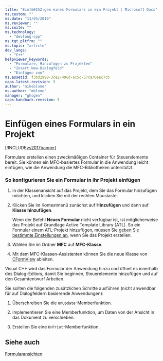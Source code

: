 ```yaml
---
title: "Einf&#252;gen eines Formulars in ein Projekt | Microsoft Docs"
ms.custom: ""
ms.date: "11/04/2016"
ms.reviewer: ""
ms.suite: ""
ms.technology: 
  - "devlang-cpp"
ms.tgt_pltfrm: ""
ms.topic: "article"
dev_langs: 
  - "C++"
helpviewer_keywords: 
  - "Formulare, Hinzufügen zu Projekten"
  - "Insert New-Dialogfeld"
  - "Einfügen von"
ms.assetid: f3bd2998-3ce2-496d-ac5c-57ca70eec7cb
caps.latest.revision: 9
author: "mikeblome"
ms.author: "mblome"
manager: "ghogen"
caps.handback.revision: 5
---
```

# Einf&#252;gen eines Formulars in ein Projekt
[!INCLUDE[vs2017banner](../assembler/inline/includes/vs2017banner.md)]

Formulare erstellen einen zweckmäßigen Container für Steuerelemente bereit.  Sie können ein MFC\-basiertes Formular in die Anwendung leicht einfügen, wie die Anwendung die MFC\-Bibliotheken unterstützt.  
  
### So konfigurieren Sie ein Formular in Ihr Projekt einfügen  
  
1.  In der Klassenansicht auf das Projekt, dem Sie das Formular hinzufügen möchten, und klicken Sie mit der rechten Maustaste.  
  
2.  Klicken Sie im Kontextmenü zunächst auf **Hinzufügen** und dann auf **Klasse hinzufügen**.  
  
     Wenn der Befehl **Neues Formular** nicht verfügbar ist, ist möglicherweise das Projekt auf Grundlage Active Template Library \(ATL\).  So ein Formular einem ATL\-Projekt hinzufügen, müssen Sie [geben Sie bestimmte Einstellungen an](../atl/reference/application-settings-atl-project-wizard.md), wenn Sie das Projekt erstellen.  
  
3.  Wählen Sie im Ordner **MFC** auf **MFC\-Klasse**.  
  
4.  Mit dem MFC\-Klassen\-Assistenten können Sie die neue Klasse von [CFormView](../mfc/reference/cformview-class.md) ableiten.  
  
 Visual C\+\+ wird das Formular der Anwendung hinzu und öffnet es innerhalb des Dialog\-Editors, damit Sie beginnen, Steuerelemente hinzufügen und auf den Gesamtentwurf Arbeiten.  
  
 Sie sollten die folgenden zusätzlichen Schritte ausführen \(nicht anwendbar für auf Dialogfeldern basierende Anwendungen\):  
  
1.  Überschreiben Sie die `OnUpdate`\-Memberfunktion.  
  
2.  Implementieren Sie eine Memberfunktion, um Daten von der Ansicht in das Dokument zu verschieben.  
  
3.  Erstellen Sie eine `OnPrint`\-Memberfunktion.  
  
## Siehe auch  
 [Formularansichten](../mfc/form-views-mfc.md)